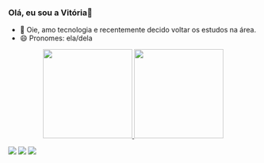 ### Olá, eu sou a Vitória👋

<!--
**vitoriiia/vitoriiia** is a ✨ _special_ ✨ repository because its `README.md` (this file) appears on your GitHub profile.
-->

- 🌱 Oie, amo tecnologia e recentemente decido voltar os estudos na área.
- 😄 Pronomes: ela/dela

<div align="center">
  <a href="https://github.com/vitoriiia">
  <img height="180em" src="https://github-readme-stats.vercel.app/api?username=vitoriiia&show_icons=true&theme=panda&include_all_commits=true&count_private=true"/>
  <img height="180em" src="https://github-readme-stats.vercel.app/api/top-langs/?username=vitoriiia&layout=compact&langs_count=7&theme=panda"/>

  </div> 
 
  <a href="https://instagram.com/vivickp" target="_blank"><img src="https://img.shields.io/badge/-Instagram-%23E4405F?style=for-the-badge&logo=instagram&logoColor=white" target="_blank"></a>
  <a href = "mailto:codevitoria@gmail.com"><img src="https://img.shields.io/badge/-Gmail-%23333?style=for-the-badge&logo=gmail&logoColor=white" target="_blank"></a>
  <a href="https://www.linkedin.com/in/vit%C3%B3ria-pereira-843884143/" target="_blank"><img src="https://img.shields.io/badge/-LinkedIn-%230077B5?style=for-the-badge&logo=linkedin&logoColor=white" target="_blank"></a> 
 

 
